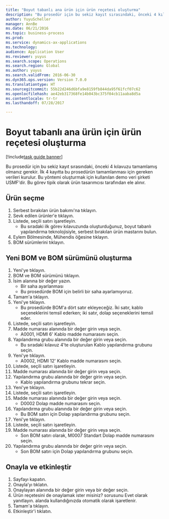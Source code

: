 ```yaml
--- 
title: "Boyut tabanlı ana ürün için ürün reçetesi oluşturma"
description: "Bu prosedür için bu sekiz kayıt sırasındaki, önceki 4 kılavuzu tamamlamış olmanız gerekir."
author: YuyuScheller
manager: AnnBe
ms.date: 06/21/2016
ms.topic: business-process
ms.prod: 
ms.service: dynamics-ax-applications
ms.technology: 
audience: Application User
ms.reviewer: yuyus
ms.search.scope: Operations
ms.search.region: Global
ms.author: yuyus
ms.search.validFrom: 2016-06-30
ms.dyn365.ops.version: Version 7.0.0
ms.translationtype: HT
ms.sourcegitcommit: 55b22d246d6bfa9e8159fb844da95f61fcf07c62
ms.openlocfilehash: ae42eb317368fe14b043bc375f04cb11aaba8d5a
ms.contentlocale: tr-tr
ms.lasthandoff: 07/28/2017

---
```

# <a name="create-a-bill-of-materials-for-a-dimension-based-product-master"></a>Boyut tabanlı ana ürün için ürün reçetesi oluşturma

[!include[task guide banner](../../includes/task-guide-banner.md)]

Bu prosedür için bu sekiz kayıt sırasındaki, önceki 4 kılavuzu tamamlamış olmanız gerekir. İlk 4 kayıtta bu prosedürün tamamlanması için gereken verileri kurulur. Bu yöntemi oluşturmak için kullanılan demo veri şirketi USMF'dir. Bu görev tipik olarak ürün tasarımcısı tarafından ele alınır.


## <a name="select-the-product"></a>Ürün seçme
1. Serbest bırakılan ürün bakımı'na tıklayın.
2. Sevk edilen ürünler'e tıklayın.
3. Listede, seçili satırı işaretleyin.
    * Bu sıradaki ilk görev kılavuzunda oluşturduğunuz, boyut tabanlı yapılandırma teknolojisiyle, serbest bırakılan ürün mastarını bulun.  
4. Eylem Bölmesinde, Mühendis öğesine tıklayın.
5. BOM sürümlerini tıklayın.

## <a name="create-new-bom-and-bom-version"></a>Yeni BOM ve BOM sürümünü oluşturma
1. Yeni'ye tıklayın.
2. BOM ve BOM sürümünü tıklayın.
3. İsim alanına bir değer yazın.
    * Bir saha ayarlanması  
    * Bu prosedürde BOM için belirli bir saha ayarlamıyoruz.  
4. Tamam'a tıklayın.
5. Yeni'ye tıklayın.
    * Bu prosedürde BOM'a dört satır ekleyeceğiz. İki satır, kablo seçeneklerini temsil ederken; iki satır, dolap seçeneklerini temsil eder.  
6. Listede, seçili satırı işaretleyin.
7. Madde numarası alanında bir değer girin veya seçin.
    * A0001, HDMI 6' Kablo madde numarasını seçin.  
8. Yapılandırma grubu alanında bir değer girin veya seçin.
    * Bu sıradaki kılavuz 4'te oluşturulan Kablo yapılandırma grubunu seçin.  
9. Yeni'ye tıklayın.
    * A0002, HDMI 12' Kablo madde numarasını seçin.  
10. Listede, seçili satırı işaretleyin.
11. Madde numarası alanında bir değer girin veya seçin.
12. Yapılandırma grubu alanında bir değer girin veya seçin.
    * Kablo yapılandırma grubunu tekrar seçin.  
13. Yeni'ye tıklayın.
14. Listede, seçili satırı işaretleyin.
15. Madde numarası alanında bir değer girin veya seçin.
    * D0002 Dolap madde numarasını seçin.  
16. Yapılandırma grubu alanında bir değer girin veya seçin.
    * Bu BOM satırı için Dolap yapılandırma grubunu seçin.  
17. Yeni'ye tıklayın.
18. Listede, seçili satırı işaretleyin.
19. Madde numarası alanında bir değer girin veya seçin.
    * Son BOM satırı olarak, M0007 Standart Dolap madde numarasını seçin.  
20. Yapılandırma grubu alanında bir değer girin veya seçin.
    * Son BOM satırı için Dolap yapılandırma grubunu seçin.  

## <a name="approve-and-activate"></a>Onayla ve etkinleştir
1. Sayfayı kapatın.
2. Onayla’yı tıklatın.
3. Onaylayan alanında bir değer girin veya bir değer seçin.
4. Ürün reçetesini de onaylamak ister misiniz? sorusunu Evet olarak yanıtlayın. alanda kullandığınızda otomatik olarak işaretlenir.
5. Tamam'a tıklayın.
6. Etkinleştir'i tıklatın.


